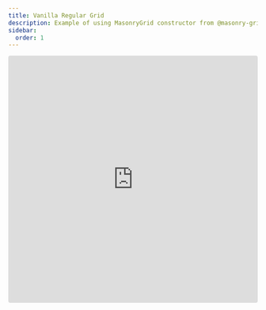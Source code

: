```yaml
---
title: Vanilla Regular Grid
description: Example of using MasonryGrid constructor from @masonry-grid/vanilla
sidebar:
  order: 1
---
```


<iframe
  src="https://stackblitz.com/github/TrigenSoftware/masonry-grid/tree/main/examples/vanilla-basic?embed=1&file=main.js&view=preview"
  style="width: 100%; height: 500px; border: 0; border-radius: 4px; overflow: hidden;"
  title="Masonry Grid - Vanilla Basic Example"
  allow="accelerometer; ambient-light-sensor; camera; encrypted-media; geolocation; gyroscope; hid; microphone; midi; payment; usb; vr; xr-spatial-tracking"
  sandbox="allow-forms allow-modals allow-popups allow-presentation allow-same-origin allow-scripts"
></iframe>
